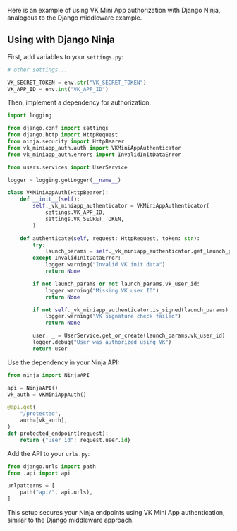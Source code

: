 Here is an example of using VK Mini App authorization with Django Ninja, analogous to the Django middleware example.

## Using with Django Ninja

First, add variables to your `settings.py`:
```python
# other settings...

VK_SECRET_TOKEN = env.str("VK_SECRET_TOKEN")
VK_APP_ID = env.int("VK_APP_ID")
```

Then, implement a dependency for authorization:
```python
import logging

from django.conf import settings
from django.http import HttpRequest
from ninja.security import HttpBearer
from vk_miniapp_auth.auth import VKMiniAppAuthenticator
from vk_miniapp_auth.errors import InvalidInitDataError

from users.services import UserService

logger = logging.getLogger(__name__)

class VKMiniAppAuth(HttpBearer):
    def __init__(self):
        self._vk_miniapp_authenticator = VKMiniAppAuthenticator(
            settings.VK_APP_ID,
            settings.VK_SECRET_TOKEN,
        )

    def authenticate(self, request: HttpRequest, token: str):
        try:
            launch_params = self._vk_miniapp_authenticator.get_launch_params(token)
        except InvalidInitDataError:
            logger.warning("Invalid VK init data")
            return None

        if not launch_params or not launch_params.vk_user_id:
            logger.warning("Missing VK user ID")
            return None

        if not self._vk_miniapp_authenticator.is_signed(launch_params):
            logger.warning("VK signature check failed")
            return None

        user, _ = UserService.get_or_create(launch_params.vk_user_id)
        logger.debug("User was authorized using VK")
        return user
```

Use the dependency in your Ninja API:
```python
from ninja import NinjaAPI

api = NinjaAPI()
vk_auth = VKMiniAppAuth()

@api.get(
    "/protected",
    auth=[vk_auth],
)
def protected_endpoint(request):
    return {"user_id": request.user.id}
```

Add the API to your `urls.py`:
```python
from django.urls import path
from .api import api

urlpatterns = [
    path("api/", api.urls),
]
```

This setup secures your Ninja endpoints using VK Mini App authentication, similar to the Django middleware approach.